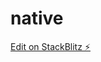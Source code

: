 # native

[Edit on StackBlitz ⚡️](https://stackblitz.com/edit/nativescript-stackblitz-templates-rhjqcq)